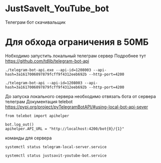 # JustSaveIt_YouTube_bot

Телеграм бот скачивальщик

# Для обхода ограничения в 50МБ

Нобходимо запустить локальный телеграм сервер
Подробнее тут https://github.com/tdlib/telegram-bot-api

```
./telegram-bot-api.exe --api-id=1208003 --api-hash=3a1617006097879fcff9f4312eeb692b --http-port=4200

./telegram-bot-api --api-id=1208003 --api-hash=3a1617006097879fcff9f4312eeb692b --http-port=4200

```

До запуска локального сервера необходимо отвязать бота от сервера телеграм
Документация telebot https://pypi.org/project/pyTelegramBotAPI/#using-local-bot-api-sever

```
from telebot import apihelper

bot.log_out()
apihelper.API_URL = "http://localhost:4200/bot{0}/{1}"

```

команды для сервера

```
systemctl status telegram-local-server.service

systemctl status justsavit-youtube-bot.service
```
